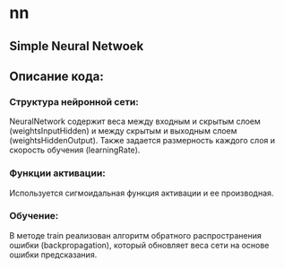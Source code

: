# nn
## Simple Neural Netwoek 

## Описание кода:
### Структура нейронной сети:
   NeuralNetwork содержит веса между входным и скрытым слоем (weightsInputHidden) и между скрытым и выходным слоем (weightsHiddenOutput).
   Также задается размерность каждого слоя и скорость обучения (learningRate).
### Функции активации:
   Используется сигмоидальная функция активации и ее производная.
### Обучение:
   В методе train реализован алгоритм обратного распространения ошибки (backpropagation), который обновляет веса сети на основе ошибки предсказания.
